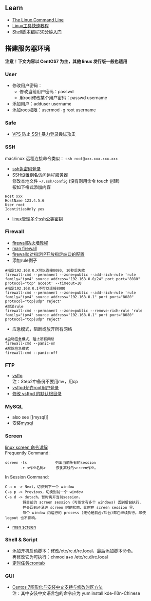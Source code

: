 ## Learn
- [The Linux Command Line](http://billie66.github.io/TLCL/book/zh/)
- [Linux工具快速教程](https://github.com/me115/linuxtools_rst)
- [Shell脚本编程30分钟入门](https://github.com/qinjx/30min_guides/blob/master/shell.md)


## 搭建服务器环境 
**注意！下文内容以 CentOS7 为主，其他 linux 发行版一般也适用**

### User
- 修改用户密码：
  + 修改当前用户密码：passwd
  + 用root修改某个用户密码：passwd username
- 添加用户：adduser username
- 添加root权限：usermod -g root username

### Safe
- [VPS 防止 SSH 暴力登录尝试攻击](http://www.lovelucy.info/vps-anti-ssh-login-attempts-attack.html)

### SSH
mac/linux 远程连接命令类似： `ssh root@xxx.xxx.xxx.xxx`
- [ssh免密码登录](http://chenlb.iteye.com/blog/211809)
- [SSH设置别名访问远程服务器](http://blog.csdn.net/xlgen157387/article/details/50282483)  
修改本地文件 `~/.ssh/config` (没有则用命令 touch 创建)  
按如下格式添加内容 
```
Host xxx
HostName 123.4.5.6
User root
IdentitiesOnly yes
```
- [linux管理多个ssh公钥密钥](http://rongmayisheng.com/post/linux%E7%AE%A1%E7%90%86%E5%A4%9A%E4%B8%AAssh%E5%85%AC%E9%92%A5%E5%AF%86%E9%92%A5)

### Firewall
- [firewall防火墙教程](https://blog.linuxeye.com/406.html)
- [man firewall](https://fedoraproject.org/wiki/Features/FirewalldRichLanguage)
- [firewalld对指定IP开放指定端口的配置](http://blog.csdn.net/Qguanri/article/details/51673845)
- 添加rule例子
```
#指定192.168.0.X可以连接8080, 10秒后失效
firewall-cmd --permanent --zone=public --add-rich-rule 'rule family="ipv4" source address="192.168.0.0/24" port port="8080" protocol="tcp" accept' --timeout=10
#指定192.168.0.1不可以连接8080
firewall-cmd --permanent --zone=public --add-rich-rule 'rule family="ipv4" source address="192.168.0.1" port port="8080" protocol="tcp|udp" reject'
#取消rule
firewall-cmd --permanent --zone=public --remove-rich-rule 'rule family="ipv4" source address="192.168.0.1" port port="8080" protocol="tcp|udp" reject'
```
- 应急模式，阻断或放开所有网络
```
#启动应急模式，阻止所有网络
firewall-cmd --panic-on
#解除应急模式
firewall-cmd --panic-off 
```
### FTP
- [vsftp](http://www.krizna.com/centos/setup-ftp-server-centos-7-vsftp/)  
  注：Step2中备份不要用mv，用cp  
- [vsftpd允许root用户登录](http://blog.itpub.net/196700/viewspace-745364/)  
- [修改 vsftpd 的默认根目录](http://blog.chinaunix.net/uid-22141042-id-1789602.html)  

### MySQL
- also see [[mysql]]
- [安装mysql](http://www.mamicode.com/info-detail-503994.html)  

### Screen
[linux screen 命令详解](http://www.cnblogs.com/mchina/archive/2013/01/30/2880680.html)  
Frequently Command:
```
screen -ls             列出当前所有的session
       -r <作业名称> 　  恢复离线的screen作业。
```
In Session Command:
```
C-a n -> Next，切换到下一个 window 
C-a p -> Previous，切换到前一个 window 
C-a d -> detach，暂时离开当前session，
        将目前的 screen session (可能含有多个 windows) 丢到后台执行，
        并会回到还没进 screen 时的状态，此时在 screen session 里，
        每个 window 内运行的 process (无论是前台/后台)都在继续执行，即使 logout 也不影响。 
```
- [man screen](https://www.gnu.org/software/screen/manual/screen.html)

### Shell & Script
- 添加开机启动脚本：修改/etc/rc.d/rc.local，最后添加脚本命令。  
  再修改它为可执行：chmod a+x /etc/rc.d/rc.local 
- [定时任务crontab](http://www.cnblogs.com/peida/archive/2013/01/08/2850483.html)

### GUI
- [Centos 7图形化与安装中文支持与修改时区方法](https://www.wanghailin.cn/centos-7-install-desktop-timezone/)  
  注：其中安装中文语言包的命令应为 yum install kde-l10n-Chinese
